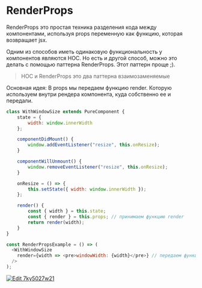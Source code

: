 # RenderProps

RenderProps это простая техника разделения кода между компонентами, используя props переменную как функцию, которая возвращает jsx.

Одним из способов иметь одинаковую функциональность у компонентов являются HOC. Но есть и другой способ, можно это делать с помощью паттерна RenderProps. Этот паттерн проще ;).

> HOC и RenderProps это два паттерна взаимозаменяемые

Основная идея: В props мы передаем функцию render. Которую используем внутри рендера компонента, куда собственно ее и передали.

```javascript
class WithWindowSize extends PureComponent {
    state = {
        width: window.innerWidth
    };

    componentDidMount() {
        window.addEventListener("resize", this.onResize);
    }

    componentWillUnmount() {
        window.removeEventListener("resize", this.onResize);
    }

    onResize = () => {
        this.setState({ width: window.innerWidth });
    };

    render() {
        const { width } = this.state;
        const { render } = this.props; // принимаем функцию render
        return render(width);
    }
}

const RenderPropsExample = () => (
  <WithWindowSize
    render={width => <pre>windowWidth: {width}</pre>} // передаем функцию render
  />
);
```
[![Edit 7ky5027w21](https://codesandbox.io/static/img/play-codesandbox.svg)](https://codesandbox.io/s/7ky5027w21)